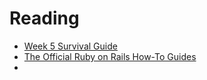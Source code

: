 # Reading

* [Week 5 Survival Guide](https://github.com/GoLearnToCode/kiei925-spring15/raw/master/files/KIEI925SurvivalWeek5.pdf)
* [The Official Ruby on Rails How-To Guides](http://guides.rubyonrails.org)
* 
